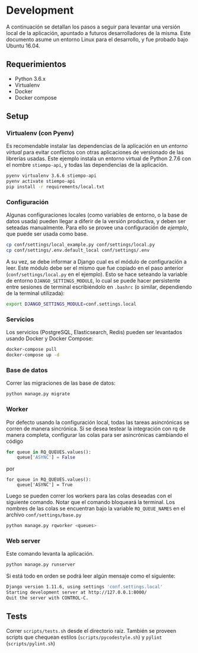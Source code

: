 # Development
A continuación se detallan los pasos a seguir para levantar una versión local de la aplicación, apuntado a futuros desarrolladores de la misma. Este documento asume un entorno Linux para el desarrollo, y fue probado bajo Ubuntu 16.04.

## Requerimientos

- Python 3.6.x
- Virtualenv
- Docker
- Docker compose

## Setup

### Virtualenv (con Pyenv)
Es recomendable instalar las dependencias de la aplicación en un _entorno virtual_ para evitar conflictos con otras aplicaciones de versionado de las librerías usadas. Este ejemplo instala un entorno virtual de Python 2.7.6 con el nombre `stiempo-api`, y todas las dependencias de la aplicación.
```bash
pyenv virtualenv 3.6.6 stiempo-api
pyenv activate stiempo-api
pip install -r requirements/local.txt
```

### Configuración
Algunas configuraciones locales (como variables de entorno, o la base de datos usada) pueden llegar a diferir de la versión productiva, y deben ser seteadas manualmente. Para ello se provee una configuración de _ejemplo_, que puede ser usada como base. 
```bash
cp conf/settings/local_example.py conf/settings/local.py
cp conf/settings/.env.default_local conf/settings/.env
```

A su vez, se debe informar a Django cual es el módulo de configuración a leer. Este módulo debe ser el mismo que fue copiado en el paso anterior (`conf/settings/local.py` en el ejemplo). Esto se hace seteando la variable de entorno `DJANGO_SETTINGS_MODULE`, lo cual se puede hacer persistente entre sesiones de terminal escribiéndolo en `.bashrc` (o similar, dependiendo de la terminal utilizada):
```bash
export DJANGO_SETTINGS_MODULE=conf.settings.local
```

### Servicios
Los servicios (PostgreSQL, Elasticsearch, Redis) pueden ser levantados usando Docker y Docker Compose:
```bash
docker-compose pull
docker-compose up -d
```

### Base de datos
Correr las migraciones de las base de datos:
```bash
python manage.py migrate
```

### Worker
Por defecto usando la configuración local, todas las tareas asincrónicas se corren de manera sincrónica. Si se desea testear la integración con rq de manera completa, configurar las colas para ser asincrónicas cambiando el código

```python
for queue in RQ_QUEUES.values():
    queue['ASYNC'] = False
```

por 

```
for queue in RQ_QUEUES.values():
    queue['ASYNC'] = True
```

Luego se pueden correr los workers para las colas deseadas con el siguiente comando. Notar que el comando bloqueará la terminal. Los nombres de las colas se encuentran bajo la variable `RQ_QUEUE_NAMES` en el archivo `conf/settings/base.py`

```bash
python manage.py rqworker <queues>
```

### Web server
Este comando levanta la aplicación. 
```bash
python manage.py runserver
```

Si está todo en orden se podrá leer algún mensaje como el siguiente:
```bash
Django version 1.11.6, using settings 'conf.settings.local'
Starting development server at http://127.0.0.1:8000/
Quit the server with CONTROL-C.
```

## Tests
Correr `scripts/tests.sh` desde el directorio raíz. También se proveen scripts que chequean estilos (`scripts/pycodestyle.sh`) y `pýlint` (`scripts/pylint.sh`)
